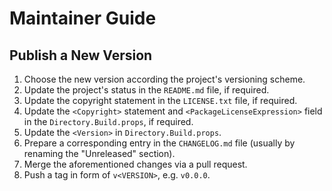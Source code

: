 <!--
SPDX-FileCopyrightText: 2024-2025 Friedrich von Never <friedrich@fornever.me>

SPDX-License-Identifier: MIT
-->

Maintainer Guide
================

Publish a New Version
---------------------
1. Choose the new version according the project's versioning scheme.
2. Update the project's status in the `README.md` file, if required.
3. Update the copyright statement in the `LICENSE.txt` file, if required.
4. Update the `<Copyright>` statement and `<PackageLicenseExpression>` field in the `Directory.Build.props`, if required.
5. Update the `<Version>` in `Directory.Build.props`.
6. Prepare a corresponding entry in the `CHANGELOG.md` file (usually by renaming the "Unreleased" section).
7. Merge the aforementioned changes via a pull request.
8. Push a tag in form of `v<VERSION>`, e.g. `v0.0.0`.
